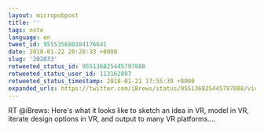 ```yaml
---
layout: micropubpost
title: ''
tags: note
language: en
tweet_id: 955535680184176641
date: 2018-01-22 20:20:33 +0000
slug: '202033'
retweeted_status_id: 955136825445797888
retweeted_status_user_id: 113162807
retweeted_status_timestamp: 2018-01-21 17:55:39 +0000
expanded_urls: https://twitter.com/iBrews/status/955136825445797888/video/1
---
```

RT @iBrews: Here's what it looks like to sketch an idea in VR, model in VR, iterate design options in VR, and output to many VR platforms.…
